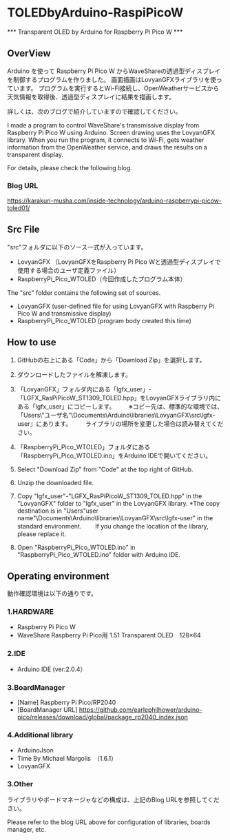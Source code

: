 # TOLEDbyArduino-RaspiPicoW
*** Transparent OLED by Arduino for Raspberry Pi Pico W ***

## OverView
Arduino を使って Raspberry Pi Pico W からWaveShareの透過型ディスプレイを制御するプログラムを作りました。
画面描画はLovyanGFXライブラリを使っています。
プログラムを実行するとWi-Fi接続し、OpenWeatherサービスから天気情報を取得後、透過型ディスプレイに結果を描画します。

詳しくは、次のブログで紹介していますので確認してください。

I made a program to control WaveShare's transmissive display from Raspberry Pi Pico W using Arduino.
Screen drawing uses the LovyanGFX library.
When you run the program, it connects to Wi-Fi, gets weather information from the OpenWeather service, and draws the results on a transparent display.

For details, please check the following blog.

### Blog URL
https://karakuri-musha.com/inside-technology/arduino-raspberrypi-picow-toled01/

## Src File
"src"フォルダに以下のソース一式が入っています。
- LovyanGFX （LovyanGFXをRaspberry Pi Pico Wと透過型ディスプレイで使用する場合のユーザ定義ファイル）
- RaspberryPi_Pico_WTOLED（今回作成したプログラム本体）

The "src" folder contains the following set of sources.
- LovyanGFX (user-defined file for using LovyanGFX with Raspberry Pi Pico W and transmissive display)
- RaspberryPi_Pico_WTOLED (program body created this time)

## How to use
1. GitHubの右上にある「Code」から「Download Zip」を選択します。
2. ダウンロードしたファイルを解凍します。
3. 「LovyanGFX」フォルダ内にある「lgfx_user」-「LGFX_RasPiPicoW_ST1309_TOLED.hpp」をLovyanGFXライブラリ内にある「lgfx_user」にコピーします。
　　※コピー先は、標準的な環境では、「Users\”ユーザ名”\Documents\Arduino\libraries\LovyanGFX\src\lgfx-user」にあります。
  　　ライブラリの場所を変更した場合は読み替えてください。
4. 「RaspberryPi_Pico_WTOLED」フォルダにある「RaspberryPi_Pico_WTOLED.ino」をArduino IDEで開いてください。

1. Select "Download Zip" from "Code" at the top right of GitHub.
2. Unzip the downloaded file.
3. Copy "lgfx_user"-"LGFX_RasPiPicoW_ST1309_TOLED.hpp" in the "LovyanGFX" folder to "lgfx_user" in the LovyanGFX library.
*The copy destination is in "Users\"user name"\Documents\Arduino\libraries\LovyanGFX\src\lgfx-user" in the standard environment.
   　　If you change the location of the library, please replace it.
4. Open "RaspberryPi_Pico_WTOLED.ino" in "RaspberryPi_Pico_WTOLED.ino" folder with Arduino IDE.

## Operating environment
動作確認環境は以下の通りです。

### 1.HARDWARE
- Raspberry Pi Pico W
- WaveShare Raspberry Pi Pico用 1.51 Transparent OLED　128×64

### 2.IDE
- Arduino IDE (ver:2.0.4）

### 3.BoardManager
- [Name] Raspberry Pi Pico/RP2040
- [BoardManager URL] https://github.com/earlephilhower/arduino-pico/releases/download/global/package_rp2040_index.json

### 4.Additional library
- ArduinoJson
- Time By Michael Margolis　（1.6.1）
- LovyanGFX


### 3.Other
 ライブラリやボードマネージャなどの構成は、上記のBlog URLを参照してください。
 
 Please refer to the blog URL above for configuration of libraries, boards manager, etc.
